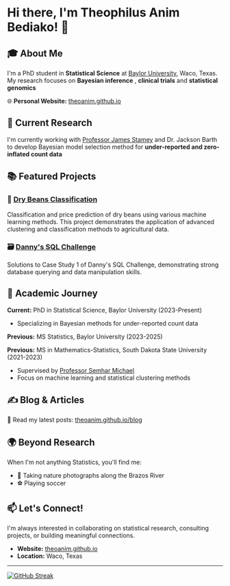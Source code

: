 # Hi there, I'm Theophilus Anim Bediako! 👋

## 🎓 About Me

I'm a PhD student in **Statistical Science** at [Baylor University](https://www.baylor.edu/), Waco, Texas. My research focuses on **Bayesian inference** , **clinical trials** and **statistical genomics**

🌐 **Personal Website:** [theoanim.github.io](https://theoanim.github.io/)

## 🔬 Current Research

I'm currently working with [Professor James Stamey](https://statistics.artsandsciences.baylor.edu/person/dr-james-d-stamey) and Dr. Jackson Barth to develop Bayesian model selection method for **under-reported and zero-inflated count data**

<!--## 🏆 Achievements

- **🥇 Poster Presentation Award** - 2023 SDSU Data Science Symposium
- **📊 Conference Presenter** - 2023 International Indian Statistical Association Conference, Colorado School of Mines
- **🎓 Master's Degree** - Mathematics-Statistics, South Dakota State University

## 🛠️ Technical Skills

- **Statistical Methods:** Bayesian Inference, Survival Analysis, Clinical Trial Design
- **Machine Learning:** Clustering & Classification Algorithms
- **Mathematical Foundation:** Linear Algebra, Probability Theory
- **Data Science:** Statistical Modeling, Data Analysis
-->

## 📚 Featured Projects

### 🫘 [Dry Beans Classification](https://github.com/TheoAnim/Dry-Beans-Classification)
Classification and price prediction of dry beans using various machine learning methods. This project demonstrates the application of advanced clustering and classification methods to agricultural data.

### 🗃️ [Danny's SQL Challenge](https://github.com/TheoAnim/Danny-s-SQL-Challenge)
Solutions to Case Study 1 of Danny's SQL Challenge, demonstrating strong database querying and data manipulation skills.

## 🌱 Academic Journey

**Current:** PhD in Statistical Science, Baylor University (2023-Present)
- Specializing in Bayesian methods for under-reported count data 

**Previous:** MS Statistics, Baylor University (2023-2025)

**Previous:** MS in Mathematics-Statistics, South Dakota State University (2021-2023)
- Supervised by [Professor Semhar Michael](https://sites.google.com/view/semharmichael/home)
- Focus on machine learning and statistical clustering methods

## ✍️ Blog & Articles

📖 Read my latest posts: [theoanim.github.io/blog](https://theoanim.github.io/blogs)

## 🌍 Beyond Research

When I'm not anything Statistics, you'll find me:
- 📸 Taking nature photographs along the Brazos River
- ⚽ Playing soccer

## 📫 Let's Connect!

I'm always interested in collaborating on statistical research, consulting projects, or building meaningful connections.

- **Website:** [theoanim.github.io](https://theoanim.github.io/)
- **Location:** Waco, Texas
---

[![GitHub Streak](https://streak-stats.demolab.com/?user=TheoAnim)](https://git.io/streak-stats)
